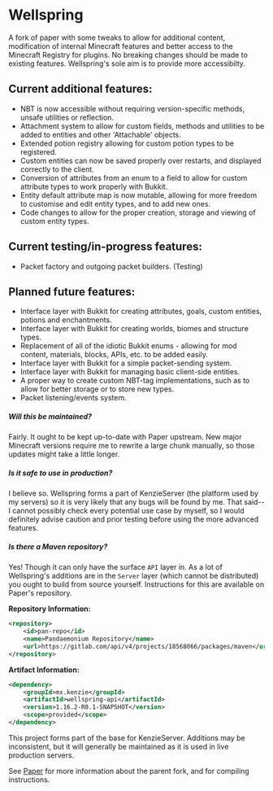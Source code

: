 Wellspring
===========

A fork of paper with some tweaks to allow for additional content, modification of internal Minecraft features and better access to the Minecraft Registry for plugins.
No breaking changes should be made to existing features. Wellspring's sole aim is to provide more accessibilty.

Current additional features:
-----
 * NBT is now accessible without requiring version-specific methods, unsafe utilities or reflection.
 * Attachment system to allow for custom fields, methods and utilities to be added to entities and other 'Attachable' objects.
 * Extended potion registry allowing for custom potion types to be registered.
 * Custom entities can now be saved properly over restarts, and displayed correctly to the client.
 * Conversion of attributes from an enum to a field to allow for custom attribute types to work properly with Bukkit.
 * Entity default attribute map is now mutable, allowing for more freedom to customise and edit entity types, and to add new ones.
 * Code changes to allow for the proper creation, storage and viewing of custom entity types.

Current testing/in-progress features:
-----
 * Packet factory and outgoing packet builders. (Testing)

Planned future features:
-----
 * Interface layer with Bukkit for creating attributes, goals, custom entities, potions and enchantments.
 * Interface layer with Bukkit for creating worlds, biomes and structure types.
 * Replacement of all of the idiotic Bukkit enums - allowing for mod content, materials, blocks, APIs, etc. to be added easily.
 * Interface layer with Bukkit for a simple packet-sending system.
 * Interface layer with Bukkit for managing basic client-side entities.
 * A proper way to create custom NBT-tag implementations, such as to allow for better storage or to store new types.
 * Packet listening/events system.

##### Will this be maintained?
Fairly. It ought to be kept up-to-date with Paper upstream. New major Minecraft versions require me to rewrite a large chunk manually, so those updates might take a little longer.

##### Is it safe to use in production?
I believe so. Wellspring forms a part of KenzieServer (the platform used by my servers) so it is very likely that any bugs will be found by me.
That said-- I cannot possibly check every potential use case by myself, so I would definitely advise caution and prior testing before using the more advanced features.

##### Is there a Maven repository?
Yes! Though it can only have the surface `API` layer in. As a lot of Wellspring's additions are in the `Server` layer (which cannot be distributed) you ought to build from source yourself. Instructions for this are available on Paper's repository.

**Repository Information:**
```xml
<repository>
    <id>pan-repo</id>
    <name>Pandaemonium Repository</name>
    <url>https://gitlab.com/api/v4/projects/18568066/packages/maven</url>
</repository>
```

**Artifact Information:**
```xml
<dependency>
    <groupId>mx.kenzie</groupId>
    <artifactId>wellspring-api</artifactId>
    <version>1.16.2-R0.1-SNAPSHOT</version>
    <scope>provided</scope>
</dependency>
```

This project forms part of the base for KenzieServer. Additions may be inconsistent, but it will generally be maintained as it is used in live production servers.

See [Paper](https://github.com/PaperMC/Paper) for more information about the parent fork, and for compiling instructions.
